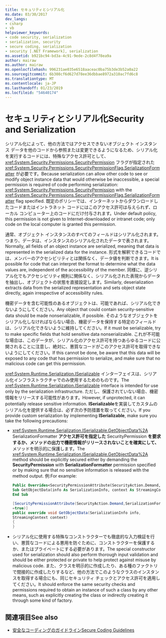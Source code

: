 ```yaml
---
title: セキュリティとシリアル化
ms.date: 03/30/2017
dev_langs:
- csharp
- vb
helpviewer_keywords:
- code security, serialization
- serialization, security
- secure coding, serialization
- security [.NET Framework], serialization
ms.assetid: b921bc94-bd3a-4c91-9ede-2c8d4f78ea9a
author: mairaw
ms.author: mairaw
ms.openlocfilehash: 996231ae035e6518aaceac0ba75b3de3b52a0a22
ms.sourcegitcommit: 6b308cf6d627d78ee36dbbae8972a310ac7fd6c8
ms.translationtype: MT
ms.contentlocale: ja-JP
ms.lasthandoff: 01/23/2019
ms.locfileid: "54640174"
---
```

# <a name="security-and-serialization"></a><span data-ttu-id="f658d-102">セキュリティとシリアル化</span><span class="sxs-lookup"><span data-stu-id="f658d-102">Security and Serialization</span></span>
<span data-ttu-id="f658d-103">シリアル化によって、他の方法ではアクセスできないオブジェクト インスタンス データを他のコードから参照または変更できるようになるため、シリアル化を実行するコードには、特殊なアクセス許可として、 <xref:System.Security.Permissions.SecurityPermission> フラグが指定された <xref:System.Security.Permissions.SecurityPermissionFlag.SerializationFormatter> が必要です。</span><span class="sxs-lookup"><span data-stu-id="f658d-103">Because serialization can allow other code to see or modify object instance data that would otherwise be inaccessible, a special permission is required of code performing serialization: <xref:System.Security.Permissions.SecurityPermission> with the <xref:System.Security.Permissions.SecurityPermissionFlag.SerializationFormatter> flag specified.</span></span> <span data-ttu-id="f658d-104">既定のポリシーでは、インターネットからダウンロードしたコードまたはイントラネット コードにはこのアクセス許可は与えられず、ローカル コンピューター上のコードにだけ付与されます。</span><span class="sxs-lookup"><span data-stu-id="f658d-104">Under default policy, this permission is not given to Internet-downloaded or intranet code; only code on the local computer is granted this permission.</span></span>  
  
 <span data-ttu-id="f658d-105">通常、オブジェクト インスタンスのすべてのフィールドはシリアル化されます。つまり、データは、インスタンスのシリアル化されたデータで表されます。</span><span class="sxs-lookup"><span data-stu-id="f658d-105">Normally, all fields of an object instance are serialized, meaning that data is represented in the serialized data for the instance.</span></span> <span data-ttu-id="f658d-106">形式を解釈できるコードでは、メンバーのアクセシビリティとは関係なく、データ値を判断できます。</span><span class="sxs-lookup"><span data-stu-id="f658d-106">It is possible for code that can interpret the format to determine what the data values are, independent of the accessibility of the member.</span></span> <span data-ttu-id="f658d-107">同様に、逆シリアル化でもアクセシビリティ規則に関係なく、シリアル化された表現からデータを抽出し、オブジェクトの状態を直接設定します。</span><span class="sxs-lookup"><span data-stu-id="f658d-107">Similarly, deserialization extracts data from the serialized representation and sets object state directly, again irrespective of accessibility rules.</span></span>  
  
 <span data-ttu-id="f658d-108">機密データを含む可能性のあるオブジェクトは、可能であれば、シリアル化できないようにしてください。</span><span class="sxs-lookup"><span data-stu-id="f658d-108">Any object that could contain security-sensitive data should be made nonserializable, if possible.</span></span> <span data-ttu-id="f658d-109">そのようなオブジェクトをシリアル化しなければならない場合、機密データを保持する特定のフィールドは、シリアル化できないように維持してください。</span><span class="sxs-lookup"><span data-stu-id="f658d-109">If it must be serializable, try to make specific fields that hold sensitive data nonserializable.</span></span> <span data-ttu-id="f658d-110">これが不可能な場合は、このデータが、シリアル化のアクセス許可を持つあらゆるコードに公開されることに注意し、絶対に、悪質なコードがこのアクセス許可を取得できないようにしてください。</span><span class="sxs-lookup"><span data-stu-id="f658d-110">If this cannot be done, be aware that this data will be exposed to any code that has permission to serialize, and make sure that no malicious code can get this permission.</span></span>  
  
 <span data-ttu-id="f658d-111"><xref:System.Runtime.Serialization.ISerializable> インターフェイスは、シリアル化インフラストラクチャでのみ使用するためのものです。</span><span class="sxs-lookup"><span data-stu-id="f658d-111">The <xref:System.Runtime.Serialization.ISerializable> interface is intended for use only by the serialization infrastructure.</span></span> <span data-ttu-id="f658d-112">ただし、保護されていない場合、機密情報をリリースする可能性があります。</span><span class="sxs-lookup"><span data-stu-id="f658d-112">However, if unprotected, it can potentially release sensitive information.</span></span> <span data-ttu-id="f658d-113">**ISerializable**を実装してカスタムのシリアル化を提供する場合は、必ず次の予防措置を取ってください。</span><span class="sxs-lookup"><span data-stu-id="f658d-113">If you provide custom serialization by implementing **ISerializable**, make sure you take the following precautions:</span></span>  
  
-   <span data-ttu-id="f658d-114"><xref:System.Runtime.Serialization.ISerializable.GetObjectData%2A> SerializationFormatter **アクセス許可を指定した** SecurityPermission **を要求するか、メソッドの出力で機密情報がリリースされないことを確実にして、** メソッドを明示的に保護します。</span><span class="sxs-lookup"><span data-stu-id="f658d-114">The <xref:System.Runtime.Serialization.ISerializable.GetObjectData%2A> method should be explicitly secured either by demanding the **SecurityPermission** with **SerializationFormatter** permission specified or by making sure that no sensitive information is released with the method output.</span></span> <span data-ttu-id="f658d-115">例:</span><span class="sxs-lookup"><span data-stu-id="f658d-115">For example:</span></span>  
  
    ```vb  
    Public Overrides<SecurityPermissionAttribute(SecurityAction.Demand, SerializationFormatter := True)>  _  
    Sub GetObjectData(info As SerializationInfo, context As StreamingContext)  
    End Sub  
    ```  
  
    ```csharp  
    [SecurityPermissionAttribute(SecurityAction.Demand,SerializationFormatter   
    =true)]  
    public override void GetObjectData(SerializationInfo info,   
    StreamingContext context)  
    {  
    }  
    ```  
  
-   <span data-ttu-id="f658d-116">シリアル化に使用する特殊なコンストラクターでも徹底的な入力検証を行い、悪質なコードによる悪用を防ぐために、コンストラクターを保護するか、またはプライベートにする必要があります。</span><span class="sxs-lookup"><span data-stu-id="f658d-116">The special constructor used for serialization should also perform thorough input validation and should be either protected or private to help protect against misuse by malicious code.</span></span> <span data-ttu-id="f658d-117">また、クラスを明示的に作成したり、ある種のファクトリで間接的に作成したりするなど、他の方法でこのようなクラスのインスタンスを取得する場合にも、同じセキュリティ チェックとアクセス許可を適用してください。</span><span class="sxs-lookup"><span data-stu-id="f658d-117">It should enforce the same security checks and permissions required to obtain an instance of such a class by any other means, such as explicitly creating the class or indirectly creating it through some kind of factory.</span></span>  
  
## <a name="see-also"></a><span data-ttu-id="f658d-118">関連項目</span><span class="sxs-lookup"><span data-stu-id="f658d-118">See also</span></span>
- [<span data-ttu-id="f658d-119">安全なコーディングのガイドライン</span><span class="sxs-lookup"><span data-stu-id="f658d-119">Secure Coding Guidelines</span></span>](../../../docs/standard/security/secure-coding-guidelines.md)
